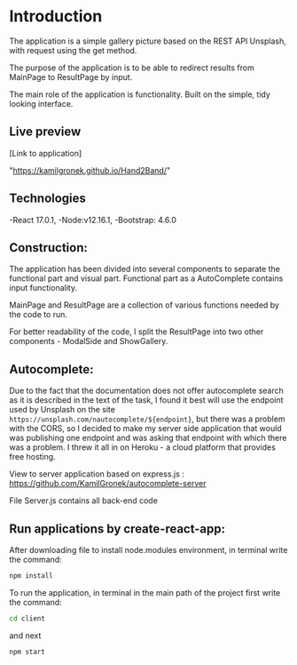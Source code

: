 # Introduction

The application is a simple gallery picture based on the REST API Unsplash,
with request using the get method.

The purpose of the application is to be able to redirect results from MainPage to ResultPage by input.

The main role of the application is functionality. Built on the simple, tidy looking interface.

## Live preview

[Link to application]

"https://kamilgronek.github.io/Hand2Band/"

## Technologies

-React 17.0.1,
-Node:v12.16.1,
-Bootstrap: 4.6.0

## Construction:

The application has been divided into several components to separate the functional part and visual part.
Functional part as a AutoComplete contains input functionality.

MainPage and ResultPage are a collection of various functions needed by the code to run.

For better readability of the code, I split the ResultPage into two other components - ModalSide and ShowGallery.

## Autocomplete:

Due to the fact that the documentation does not offer autocomplete search
as it is described in the text of the task, I found it best
will use the endpoint used by Unsplash on the site
`https://unsplash.com/nautocomplete/${endpoint}`, but there was a problem with the CORS, so
I decided to make my server side application that would
was publishing one endpoint and was asking that endpoint
with which there was a problem.
I threw it all in
on Heroku - a cloud platform that provides free hosting.

View to server application based on express.js : https://github.com/KamilGronek/autocomplete-server

File Server.js contains all back-end code

## Run applications by create-react-app:

After downloading file to install node.modules environment, in terminal write the command:

```bash
npm install
```

To run the application, in terminal in the main path of the project first write the command:

```bash
cd client
```

and next

```bash
npm start
```
